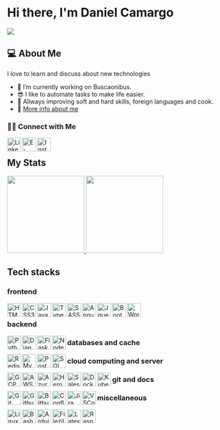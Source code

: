 # Hi there, I'm Daniel Camargo

<img src='https://www.dscamargo.com.br/images/me.jpg' />

## 💻 About Me 

I love to learn and discuss about new technologies
- 🤔 I’m currently working on Buscaonibus.
- 😎 I like to automate tasks to make life easier.
- 📖 Allways improving soft and hard skills, foreign languages and cook.
- 🚀 <a href="https://www.dscamargo.com.br" >More info about me</a>

###  🤝🏻 Connect with Me

<a href="https://www.linkedin.com/in/daniel13"/>
  <img align="left" alt="LinkedIn" width="32px" src="https://icons8.com/icon/xuvGCOXi8Wyg/linkedin" />
</a>

<a href="mailto:daniel.camargo@hotmail.com">
  <img align="left" alt="E-mail" width="32px" src="https://icons8.com/icon/Ww1lcGqgduif/email"/>
</a>
<a href="https://www.instagram.com/danielcamargo13">
  <img align="left" alt="Instagram" width="32px" src="https://icons8.com/icon/M486asakOqWV/instagram"/>
</a>
<br/>

## My Stats

<a href="https://github.com/danielfloripa">
  <img height="180em" src="https://github-readme-stats.vercel.app/api?username=danielfloripa&show_icons=true&theme=light" />
  <img height="180em" src="https://github-readme-stats-eight-theta.vercel.app/api/top-langs/?username=danielfloripa&theme=light&layout=compact" />
</a>

## Tech stacks

### frontend

<img align="left" width="32px" alt="HTML5" src="https://cdn.jsdelivr.net/gh/devicons/devicon/icons/html5/html5-original.svg" />
<img align="left" width="32px" alt="CSS3" src="https://cdn.jsdelivr.net/gh/devicons/devicon/icons/css3/css3-original.svg" />
<img align="left" width="32px" alt="Javascript" src="https://cdn.jsdelivr.net/gh/devicons/devicon/icons/javascript/javascript-original.svg" />
<img align="left" width="32px" alt="Typescript" src="https://cdn.jsdelivr.net/gh/devicons/devicon/icons/typescript/typescript-original.svg" />
<img align="left" width="32px" alt="SASS" src="https://cdn.jsdelivr.net/gh/devicons/devicon/icons/sass/sass-original.svg" />
<img align="left" width="32px" alt="Angular" src="https://cdn.jsdelivr.net/gh/devicons/devicon/icons/angularjs/angularjs-original.svg" />
<img align="left" width="32px" alt="Jquery" src="https://cdn.jsdelivr.net/gh/devicons/devicon/icons/jquery/jquery-original-wordmark.svg" />
<img align="left" width="32px" alt="Bootstrap" src="https://cdn.jsdelivr.net/gh/devicons/devicon/icons/bootstrap/bootstrap-original.svg" />
<img align="left" width="32px" alt="Wordpress" src="https://cdn.jsdelivr.net/gh/devicons/devicon/icons/wordpress/wordpress-original.svg" />
<br/>

### backend

<img align="left" width="32px" alt="Python" src="https://cdn.jsdelivr.net/gh/devicons/devicon/icons/python/python-original.svg" />
<img align="left" width="32px" alt="Django" src="https://cdn.jsdelivr.net/gh/devicons/devicon/icons/django/django-plain.svg" />
<img align="left" width="32px" alt="Flask" src="https://cdn.jsdelivr.net/gh/devicons/devicon/icons/flask/flask-original-wordmark.svg" />
<img align="left" width="32px" alt="Node" src="https://cdn.jsdelivr.net/gh/devicons/devicon/icons/nodejs/nodejs-original.svg" />

### databases and cache

<img align="left" width="32px" alt="Redis" src="https://cdn.jsdelivr.net/gh/devicons/devicon/icons/redis/redis-original-wordmark.svg" />
<img align="left" width="32px" alt="MySQL" src="https://cdn.jsdelivr.net/gh/devicons/devicon/icons/mysql/mysql-original.svg" />
<img align="left" width="32px" alt="Postgre SQL" src="https://cdn.jsdelivr.net/gh/devicons/devicon/icons/postgresql/postgresql-original.svg" />
<img align="left" width="32px" alt="SQL Server" src="https://cdn.jsdelivr.net/gh/devicons/devicon/icons/microsoftsqlserver/microsoftsqlserver-plain.svg" />

### cloud computing and server

<img align="left" width="32px" alt="GCP" src="https://cdn.jsdelivr.net/gh/devicons/devicon/icons/googlecloud/googlecloud-original.svg" />
<img align="left" width="32px" alt="AWS" src="https://cdn.jsdelivr.net/gh/devicons/devicon/icons/amazonwebservices/amazonwebservices-original.svg" />
<img align="left" width="32px" alt="Azure" src="https://cdn.jsdelivr.net/gh/devicons/devicon/icons/azure/azure-original.svg" />
<img align="left" width="32px" alt="Heroku" src="https://cdn.jsdelivr.net/gh/devicons/devicon/icons/heroku/heroku-original.svg" />
<img align="left" width="32px" alt="Salesforce" src="https://cdn.jsdelivr.net/gh/devicons/devicon/icons/salesforce/salesforce-original.svg" />
<img align="left" width="32px" alt="Docker" src="https://cdn.jsdelivr.net/gh/devicons/devicon/icons/docker/docker-original.svg" />
<img align="left" width="32px" alt="Kubernetes" src="https://cdn.jsdelivr.net/gh/devicons/devicon/icons/kubernetes/kubernetes-plain.svg" />

### git and docs

<img align="left" width="32px" alt="Git" src="https://cdn.jsdelivr.net/gh/devicons/devicon/icons/git/git-original.svg" />
<img align="left" width="32px" alt="Github" src="https://cdn.jsdelivr.net/gh/devicons/devicon/icons/github/github-original.svg" />
<img align="left" width="32px" alt="Bitbucket" src="https://cdn.jsdelivr.net/gh/devicons/devicon/icons/bitbucket/bitbucket-original.svg" />
<img align="left" width="32px" alt="Confluence" src="https://cdn.jsdelivr.net/gh/devicons/devicon/icons/confluence/confluence-original.svg" />
<img align="left" width="32px" alt="Jira" src="https://cdn.jsdelivr.net/gh/devicons/devicon/icons/jira/jira-original.svg" />
<img align="left" width="32px" alt="VSCode" src="https://cdn.jsdelivr.net/gh/devicons/devicon/icons/vscode/vscode-original.svg" />

### miscellaneous

<img align="left" width="32px" alt="Linux" src="https://cdn.jsdelivr.net/gh/devicons/devicon/icons/linux/linux-original.svg" />
<img align="left" width="32px" alt="Bash" src="https://cdn.jsdelivr.net/gh/devicons/devicon/icons/bash/bash-original.svg" />
<img align="left" width="32px" alt="Arduino" src="https://cdn.jsdelivr.net/gh/devicons/devicon/icons/arduino/arduino-original.svg" />
<img align="left" width="32px" alt="Filezilla" src="https://cdn.jsdelivr.net/gh/devicons/devicon/icons/filezilla/filezilla-plain.svg" />
<img align="left" width="32px" alt="Latex" src="https://cdn.jsdelivr.net/gh/devicons/devicon/icons/latex/latex-original.svg" />
<img align="left" width="32px" alt="Raspberry Pi" src="https://cdn.jsdelivr.net/gh/devicons/devicon/icons/raspberrypi/raspberrypi-original.svg" />
<br/>
